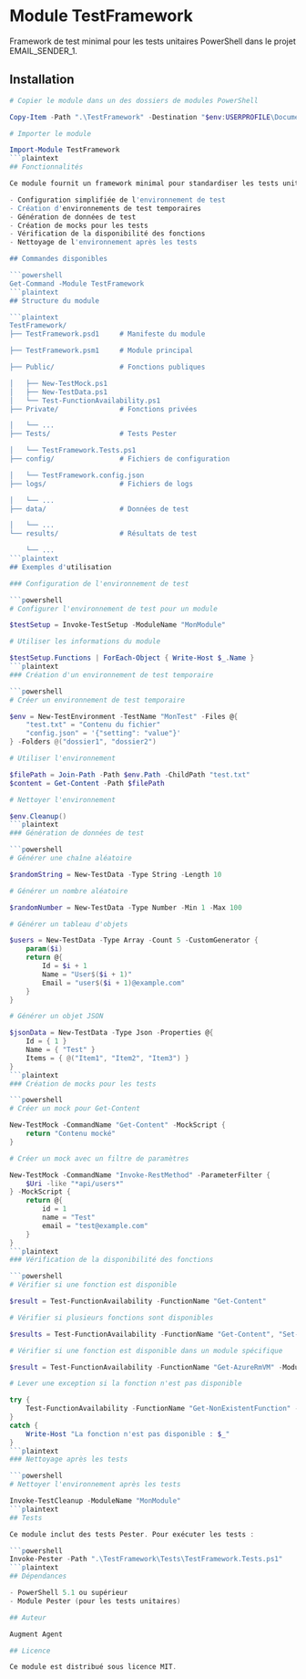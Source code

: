 # Module TestFramework

Framework de test minimal pour les tests unitaires PowerShell dans le projet EMAIL_SENDER_1.

## Installation

```powershell
# Copier le module dans un des dossiers de modules PowerShell

Copy-Item -Path ".\TestFramework" -Destination "$env:USERPROFILE\Documents\WindowsPowerShell\Modules\" -Recurse

# Importer le module

Import-Module TestFramework
```plaintext
## Fonctionnalités

Ce module fournit un framework minimal pour standardiser les tests unitaires PowerShell :

- Configuration simplifiée de l'environnement de test
- Création d'environnements de test temporaires
- Génération de données de test
- Création de mocks pour les tests
- Vérification de la disponibilité des fonctions
- Nettoyage de l'environnement après les tests

## Commandes disponibles

```powershell
Get-Command -Module TestFramework
```plaintext
## Structure du module

```plaintext
TestFramework/
├── TestFramework.psd1     # Manifeste du module

├── TestFramework.psm1     # Module principal

├── Public/                # Fonctions publiques

│   ├── New-TestMock.ps1
│   ├── New-TestData.ps1
│   └── Test-FunctionAvailability.ps1
├── Private/               # Fonctions privées

│   └── ...
├── Tests/                 # Tests Pester

│   └── TestFramework.Tests.ps1
├── config/                # Fichiers de configuration

│   └── TestFramework.config.json
├── logs/                  # Fichiers de logs

│   └── ...
├── data/                  # Données de test

│   └── ...
└── results/               # Résultats de test

    └── ...
```plaintext
## Exemples d'utilisation

### Configuration de l'environnement de test

```powershell
# Configurer l'environnement de test pour un module

$testSetup = Invoke-TestSetup -ModuleName "MonModule"

# Utiliser les informations du module

$testSetup.Functions | ForEach-Object { Write-Host $_.Name }
```plaintext
### Création d'un environnement de test temporaire

```powershell
# Créer un environnement de test temporaire

$env = New-TestEnvironment -TestName "MonTest" -Files @{
    "test.txt" = "Contenu du fichier"
    "config.json" = '{"setting": "value"}'
} -Folders @("dossier1", "dossier2")

# Utiliser l'environnement

$filePath = Join-Path -Path $env.Path -ChildPath "test.txt"
$content = Get-Content -Path $filePath

# Nettoyer l'environnement

$env.Cleanup()
```plaintext
### Génération de données de test

```powershell
# Générer une chaîne aléatoire

$randomString = New-TestData -Type String -Length 10

# Générer un nombre aléatoire

$randomNumber = New-TestData -Type Number -Min 1 -Max 100

# Générer un tableau d'objets

$users = New-TestData -Type Array -Count 5 -CustomGenerator {
    param($i)
    return @{
        Id = $i + 1
        Name = "User$($i + 1)"
        Email = "user$($i + 1)@example.com"
    }
}

# Générer un objet JSON

$jsonData = New-TestData -Type Json -Properties @{
    Id = { 1 }
    Name = { "Test" }
    Items = { @("Item1", "Item2", "Item3") }
}
```plaintext
### Création de mocks pour les tests

```powershell
# Créer un mock pour Get-Content

New-TestMock -CommandName "Get-Content" -MockScript {
    return "Contenu mocké"
}

# Créer un mock avec un filtre de paramètres

New-TestMock -CommandName "Invoke-RestMethod" -ParameterFilter {
    $Uri -like "*api/users*"
} -MockScript {
    return @{
        id = 1
        name = "Test"
        email = "test@example.com"
    }
}
```plaintext
### Vérification de la disponibilité des fonctions

```powershell
# Vérifier si une fonction est disponible

$result = Test-FunctionAvailability -FunctionName "Get-Content"

# Vérifier si plusieurs fonctions sont disponibles

$results = Test-FunctionAvailability -FunctionName "Get-Content", "Set-Content", "Remove-Item"

# Vérifier si une fonction est disponible dans un module spécifique

$result = Test-FunctionAvailability -FunctionName "Get-AzureRmVM" -ModuleName "AzureRM.Compute"

# Lever une exception si la fonction n'est pas disponible

try {
    Test-FunctionAvailability -FunctionName "Get-NonExistentFunction" -ThrowOnError
}
catch {
    Write-Host "La fonction n'est pas disponible : $_"
}
```plaintext
### Nettoyage après les tests

```powershell
# Nettoyer l'environnement après les tests

Invoke-TestCleanup -ModuleName "MonModule"
```plaintext
## Tests

Ce module inclut des tests Pester. Pour exécuter les tests :

```powershell
Invoke-Pester -Path ".\TestFramework\Tests\TestFramework.Tests.ps1"
```plaintext
## Dépendances

- PowerShell 5.1 ou supérieur
- Module Pester (pour les tests unitaires)

## Auteur

Augment Agent

## Licence

Ce module est distribué sous licence MIT.
